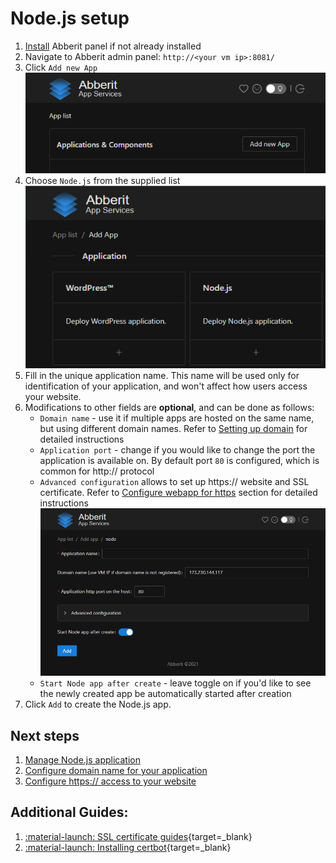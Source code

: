 # Node.js setup

1. [Install](index.md) Abberit panel if not already installed
2. Navigate to Abberit admin panel: `http://<your vm ip>:8081/`
3. Click `Add new App` ![add new app](img/app-add-new.png)
4. Choose `Node.js` from the supplied list ![select node.js](img/app-select-nodejs.png)
5. Fill in the unique application name. This name will be used only for identification of your application, and won't affect how users access your website.
6. Modifications to other fields are **optional**, and can be done as follows:
    * `Domain name` - use it if multiple apps are hosted on the same name, but using different domain names. Refer to [Setting up domain](app-domain.md) for detailed instructions
    * `Application port` - change if you would like to change the port the application is available on. By default port `80` is configured, which is common for http:// protocol
    * `Advanced configuration` allows to set up https:// website and SSL certificate. Refer to [Configure webapp for https](app-https.md) section for detailed instructions
    ![add node](img/app-add-nodejs.png)
    * `Start Node app after create` - leave toggle on if you'd like to see the newly created app be automatically started after creation
6. Click `Add` to create the Node.js app.

## Next steps
1. [Manage Node.js application](app-manage-nodejs.md)
2. [Configure domain name for your application](app-domain.md)
3. [Configure https:// access to your website](app-https.md)

## Additional Guides:
1. [:material-launch: SSL certificate guides](https://www.linode.com/docs/guides/security/ssl/){target=_blank}
2. [:material-launch: Installing certbot](https://www.linode.com/docs/guides/how-to-install-certbot-on-ubuntu-18-04/){target=_blank}